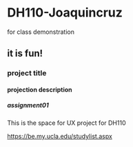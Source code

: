 # DH110-Joaquincruz
for class demonstration 

## it is fun! 

### project title

#### projection description 

##### assignment01

This is the space for UX project for DH110 


https://be.my.ucla.edu/studylist.aspx
